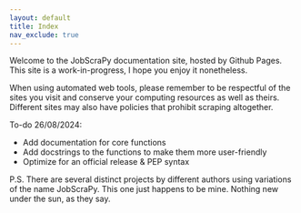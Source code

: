 ```yaml
---
layout: default
title: Index
nav_exclude: true
---
```


Welcome to the JobScraPy documentation site, hosted by Github Pages. This site is a work-in-progress, I hope you enjoy it nonetheless.

When using automated web tools, please remember to be respectful of the sites you visit and conserve your computing resources as well as theirs.  Different sites may also have policies that prohibit scraping altogether.

To-do 26/08/2024:
* Add documentation for core functions
* Add docstrings to the functions to make them more user-friendly
* Optimize for an official release & PEP syntax

P.S. There are several distinct projects by different authors using variations of the name JobScraPy. This one just happens to be mine. Nothing new under the sun, as they say.
